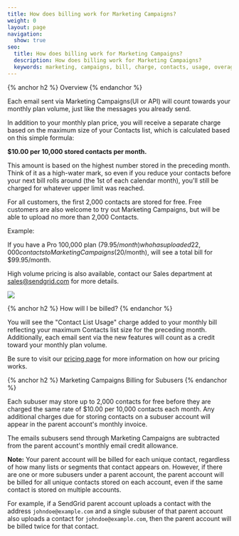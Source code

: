 ```yaml
---
title: How does billing work for Marketing Campaigns?
weight: 0
layout: page
navigation:
  show: true
seo:
  title: How does billing work for Marketing Campaigns?
  description: How does billing work for Marketing Campaigns?
  keywords: marketing, campaigns, bill, charge, contacts, usage, overage, subuser
---
```


{% anchor h2 %}
Overview
{% endanchor %}

Each email sent via Marketing Campaigns(UI or API) will count towards your monthly plan volume, just like the messages you already send.

In addition to your monthly plan price, you will receive a separate charge based on the maximum size of your Contacts list, which is calculated based on this simple formula:

**$10.00 per 10,000 stored contacts per month.**

This amount is based on the highest number stored in the preceding month. Think of it as a high-water mark, so even if you reduce your contacts before your next bill rolls around (the 1st of each calendar month), you'll still be charged for whatever upper limit was reached.

For all customers, the first 2,000 contacts are stored for free. Free customers are also welcome to try out Marketing Campaigns, but will be able to upload no more than 2,000 Contacts.  

Example:

If you have a Pro 100,000 plan ($79.95/month) who has uploaded 22,000 contacts to Marketing Campaigns ($20/month), will see a total bill for $99.95/month.

High volume pricing is also available, contact our Sales department at [<sales@sendgrid.com>](mailto:sales@sendgrid.com) for more details.

![]({{root_url}}/images/pricing_grid.png)

{% anchor h2 %}
How will I be billed?
{% endanchor %}

You will see the "Contact List Usage" charge added to your monthly bill reflecting your maximum Contacts list size for the preceding month. Additionally, each email sent via the new features will count as a credit toward your monthly plan volume.

Be sure to visit our [pricing page](https://sendgrid.com/pricing) for more information on how our pricing works.

{% anchor h2 %}
Marketing Campaigns Billing for Subusers
{% endanchor %}

Each subuser may store up to 2,000 contacts for free before they are charged the same rate of $10.00 per 10,000 contacts each month. Any additional charges due for storing contacts on a subuser account will appear in the parent account's monthly invoice.

The emails subusers send through Marketing Campaigns are subtracted from the parent account's monthly email credit allowance.

**Note:** Your parent account will be billed for each unique contact, regardless of how many lists or segments that contact appears on. However, if there are one or more subusers under a parent account, the parent account will be billed for all unique contacts stored on each account, even if the same contact is stored on multiple accounts.

For example, if a SendGrid parent account uploads a contact with the address `johndoe@example.com` and a single subuser of that parent account also uploads a contact for `johndoe@example.com`, then the parent account will be billed twice for that contact.
